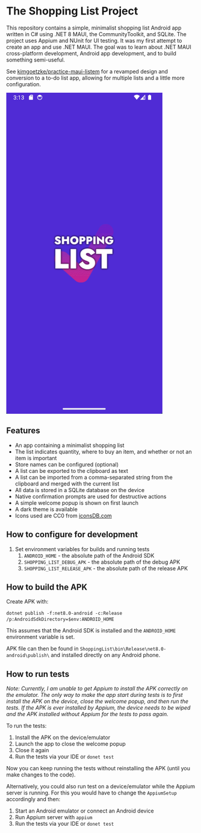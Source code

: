 # The Shopping List Project

This repository contains a simple, minimalist shopping list Android app written in C# using .NET 8 MAUI, the
CommunityToolkit, and SQLite. The project uses Appium and NUnit for UI testing. It was my first attempt to create an
app and use .NET MAUI. The goal was to learn about .NET MAUI cross-platform development, Android app development, and
to build something semi-useful.

See [kimgoetzke/practice-maui-listem](https://github.com/kimgoetzke/practice-maui-listem) for a revamped design 
and conversion to a to-do list app, allowing for multiple lists and a little more configuration.

![Demo GIF](./assets/demo.gif)

## Features

* An app containing a minimalist shopping list
* The list indicates quantity, where to buy an item, and whether or not an item is important
* Store names can be configured (optional)
* A list can be exported to the clipboard as text
* A list can be imported from a comma-separated string from the clipboard and merged with the current list
* All data is stored in a SQLite database on the device
* Native confirmation prompts are used for destructive actions
* A simple welcome popup is shown on first launch
* A dark theme is available
* Icons used are CC0 from [iconsDB.com](https://www.iconsdb.com/)

## How to configure for development

1. Set environment variables for builds and running tests
    1. `ANDROID_HOME` - the absolute path of the Android SDK
    2. `SHOPPING_LIST_DEBUG_APK` - the absolute path of the debug APK
    3. `SHOPPING_LIST_RELEASE_APK` - the absolute path of the release APK

## How to build the APK

Create APK with:

```shell
dotnet publish -f:net8.0-android -c:Release /p:AndroidSdkDirectory=$env:ANDROID_HOME
```

This assumes that the Android SDK is installed and the `ANDROID_HOME` environment variable is set.

APK file can then be found in `ShoppingList\bin\Release\net8.0-android\publish\` and installed directly on any Android
phone.

## How to run tests

_Note: Currently, I am unable to get Appium to install the APK correctly on the emulator. The only way to make the app
start during tests is to first install the APK on the device, close the welcome popup, and then run the tests. If the
APK is ever installed by Appium, the device needs to be wiped and the APK installed without Appium for the tests to
pass again._

To run the tests:
1. Install the APK on the device/emulator
2. Launch the app to close the welcome popup
3. Close it again
4. Run the tests via your IDE or `donet test`

Now you can keep running the tests without reinstalling the APK (until you make changes to the code).

Alternatively, you could also run test on a device/emulator while the Appium server is running. For this you would have
to change the `AppiumSetup` accordingly and then:

1. Start an Android emulator or connect an Android device
2. Run Appium server with `appium`
3. Run the tests via your IDE or `donet test`
